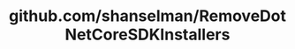 ---
layout: post
title: github.com/shanselman/RemoveDotNetCoreSDKInstallers
categories: link
tags: [انگلیسی, برنامه‌نویسی]
---